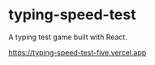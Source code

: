 # typing-speed-test

A typing test game built with React.

https://typing-speed-test-five.vercel.app
